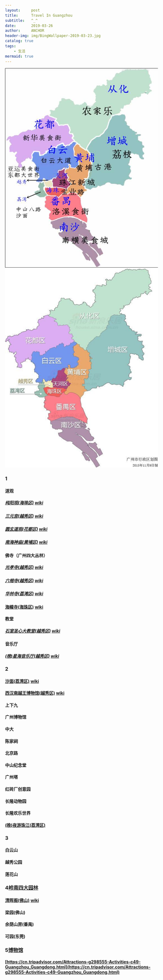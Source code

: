 ```yaml
---
layout:     post
title:      Travel In Guangzhou
subtitle:   ^_^
date:       2019-03-26
author:     ANCHOR
header-img: img/BingWallpaper-2019-03-23.jpg
catalog: true
tags:
    - 生活
mermaid: true
---
```


![](https://raw.githubusercontent.com/anchor2017/anchor2017.github.io/master/img/bg-gz-1.jpg)
[](https://raw.githubusercontent.com/anchor2017/anchor2017.github.io/master/img/bg-gz-2.jpg)
![](https://raw.githubusercontent.com/anchor2017/anchor2017.github.io/master/img/bg-gz-3.jpg)

### 1

#### 道观

##### [纯阳观(海珠区)](https://baike.baidu.com/item/%E7%BA%AF%E9%98%B3%E8%A7%82/8730) [wiki](https://zh.wikipedia.org/wiki/%E7%BA%AF%E9%98%B3%E8%A7%82_(%E5%B9%BF%E5%B7%9E))
##### [三元宫(越秀区)](https://baike.baidu.com/item/%E4%B8%89%E5%85%83%E5%AE%AB/13032396) [wiki](https://zh.wikipedia.org/wiki/%E4%B8%89%E5%85%83%E5%AE%AB_(%E5%B9%BF%E5%B7%9E))
##### [圆玄道观(花都区)](https://baike.baidu.com/item/%E5%9C%86%E7%8E%84%E9%81%93%E8%A7%82) [wiki](https://zh.wikipedia.org/wiki/%E5%BB%A3%E6%9D%B1%E5%9C%93%E7%8E%84%E9%81%93%E8%A7%80)
##### [南海神庙(黄埔区)](https://baike.baidu.com/item/%E5%8D%97%E6%B5%B7%E7%A5%9E%E5%BA%99) [wiki](https://zh.wikipedia.org/wiki/%E5%8D%97%E6%B5%B7%E7%A5%9E%E5%BA%99)

#### 佛寺（广州四大丛林）
##### [光孝寺(越秀区)](https://baike.baidu.com/item/%E5%85%89%E5%AD%9D%E5%AF%BA/62314) [wiki](https://zh.wikipedia.org/wiki/%E5%85%89%E5%AD%9D%E5%AF%BA_(%E5%B9%BF%E5%B7%9E))
##### [六榕寺(越秀区)](https://baike.baidu.com/item/%E5%85%AD%E6%A6%95%E5%AF%BA/1269803) [wiki](https://zh.wikipedia.org/wiki/%E5%85%AD%E6%A6%95%E5%AF%BA)
##### [华林寺(荔湾区)](https://baike.baidu.com/item/%E5%8D%8E%E6%9E%97%E5%AF%BA/55188) [wiki](https://zh.m.wikipedia.org/wiki/华林寺_(广州))
#### [海幢寺(海珠区)](https://baike.baidu.com/item/海幢寺/2965138) [wiki](https://zh.m.wikipedia.org/wiki/海幢寺)

#### 教堂
##### [石室圣心大教堂(越秀区)](https://baike.baidu.com/item/%E7%9F%B3%E5%AE%A4%E5%9C%A3%E5%BF%83%E5%A4%A7%E6%95%99%E5%A0%82) [wiki](https://zh.wikipedia.org/wiki/%E7%9F%B3%E5%AE%A4%E5%9C%A3%E5%BF%83%E5%A4%A7%E6%95%99%E5%A0%82)

#### 音乐厅
##### [(晚)星海音乐厅(越秀区)](https://baike.baidu.com/item/%E6%98%9F%E6%B5%B7%E9%9F%B3%E4%B9%90%E5%8E%85) [wiki](https://zh.wikipedia.org/wiki/%E6%98%9F%E6%B5%B7%E9%9F%B3%E4%B9%90%E5%8E%85)

### 2
#### [沙面(荔湾区)](https://baike.baidu.com/item/沙面) [wiki](https://zh.m.wikipedia.org/wiki/沙面岛)
#### [西汉南越王博物馆(越秀区)](https://baike.baidu.com/item/西汉南越王博物馆) [wiki](https://zh.m.wikipedia.org/wiki/西汉南越王博物馆)
#### 上下九
#### 广州博物馆
#### 中大
#### 陈家祠
#### 北京路
#### 中山纪念堂
#### 广州塔
#### 红砖厂创意园
#### 长隆动物园
#### 长隆欢乐世界
#### [(晚)夜游珠江(荔湾区)](https://baike.baidu.com/item/%E7%8F%A0%E6%B1%9F%E5%A4%9C%E6%B8%B8)

### 3
#### 白云山
#### 越秀公园
#### 莲花山

### 4[岭南四大园林](https://baike.baidu.com/item/岭南四大园林/7277633?fromtitle=广东四大名园&fromid=5912923)
#### [清晖阁(佛山)](https://baike.baidu.com/item/清晖园) [wiki](https://zh.m.wikipedia.org/wiki/清晖园)
#### 梁园(佛山)
#### 余荫山房(番禺)
#### 可园(东莞)

### 5[博物馆](https://zh.m.wikipedia.org/wiki/广州博物馆列表)
#### [https://cn.tripadvisor.com/Attractions-g298555-Activities-c49-Guangzhou_Guangdong.html](https://cn.tripadvisor.com/Attractions-g298555-Activities-c49-Guangzhou_Guangdong.html)
